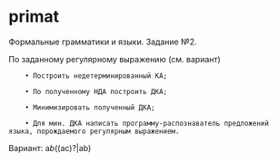 # primat
Формальные грамматики и языки. 
Задание №2.

По заданному регулярному выражению (см. вариант)
       
        • Построить недетерминированный КА;
        
        • По полученному НДА построить ДКА; 
    
        • Минимизировать полученный ДКА;
    
        • Для мин. ДКА написать программу-распознаватель предложений языка, порождаемого регулярным выражением.
   
   Вариант: a*b*((ac)?|ab)
